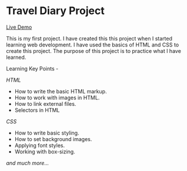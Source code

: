 # Travel Diary Project

[Live Demo](https://travel-diary.netlify.app/index.html)

This is my first project. I have created this this project when I started learning web development. I have used the basics of HTML and CSS to create this project. The purpose of this project is to practice what I have learned.

Learning Key Points - 

*HTML*
- How to write the basic HTML markup.
- How to work with images in HTML.
- How to link external files.
- Selectors in HTML

*CSS*
- How to write basic styling.
- How to set background images.
- Applying font styles.
- Working with box-sizing.

*and much more...*
